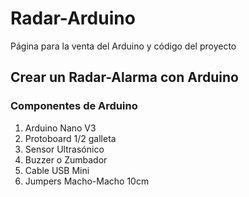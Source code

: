 # Radar-Arduino
Página para la venta del Arduino y código del proyecto

## Crear un Radar-Alarma con Arduino

### Componentes de Arduino

1. Arduino Nano V3
2. Protoboard 1/2 galleta
3. Sensor Ultrasónico
4. Buzzer o Zumbador
5. Cable USB Mini
6. Jumpers Macho-Macho 10cm

